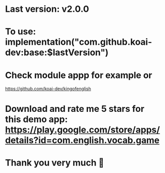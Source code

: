 # Last version: v2.0.0

# To use: implementation("com.github.koai-dev:base:$lastVersion")

# Check module appp for example or 
https://github.com/koai-dev/kingofenglish

# Download and rate me 5 stars for this demo app: https://play.google.com/store/apps/details?id=com.english.vocab.game

# Thank you very much 🥰
